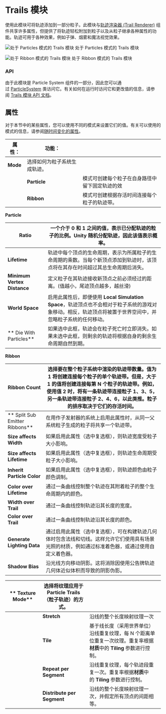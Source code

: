 # Trails 模块
使用此模块可将轨迹添加到一部分粒子。此模块与[轨迹渲染器 (Trail Renderer)](https://docs.unity3d.com/cn/current/Manual/class-TrailRenderer.html) 组件共享许多属性，但提供了将轨迹轻松附加到粒子以及从粒子继承各种属性的功能。轨迹可用于各种效果，例如子弹、烟雾和魔法视觉效果。

![处于 Particles 模式的 Trails 模块](https://docs.unity3d.com/cn/current/uploads/Main/PartSysTrailsModule.png)
处于 Particles 模式的 Trails 模块

![处于 Ribbon 模式的 Trails 模块](https://docs.unity3d.com/cn/current/uploads/Main/PartSysTrailsModuleRibbon.png)
处于 Ribbon 模式的 Trails 模块

### API
由于此模块是 Particle System 组件的一部分，因此您可以通过 [ParticleSystem](https://docs.unity3d.com/cn/current/ScriptReference/ParticleSystem.html) 类访问它。有关如何在运行时访问它和更改值的信息，请参阅 [Trails 模块 API 文档](https://docs.unity3d.com/cn/current/ScriptReference/ParticleSystem-trails.html)。
## 属性
对于本节中的某些属性，您可以使用不同的模式来设置它们的值。有关可以使用的模式的信息，请参阅[随时间变化的属性](https://docs.unity3d.com/cn/current/Manual/PartSysUsage.html#VaryOverTime)。

| **属性：**  | **功能：**        |                         |
| -------- | -------------- | ----------------------- |
| **Mode** | 选择如何为粒子系统生成轨迹。 |                         |
|          | **Particle**   | 模式可创建每个粒子在自身路径中留下固定轨迹的效 |
|          | **Ribbon**     | 模式可创建根据存活时间连接每个粒子的轨迹带。  |

**Particle**


| **Ratio**                   | 一个介于 0 和 1 之间的值，表示已分配轨迹的粒子的比例。Unity 随机分配轨迹，因此该值表示概率。                                        |
| --------------------------- | ------------------------------------------------------------------------------------------- |
| **Lifetime**                | 轨迹中每个顶点的生命周期，表示为所属粒子的生命周期的乘数。当每个新顶点添加到轨迹时，该顶点将在其存在时间超过其总生命周期后消失。                            |
| **Minimum Vertex Distance** | 定义粒子在其轨迹接收新顶点之前必须经过的距离。(值越小，尾迹顶点越多，越丝滑)                                                     |
| **World Space**             | 启用此属性后，即便使用 **Local Simulation Space**，轨迹顶点也不会相对于粒子系统的游戏对象移动。相反，轨迹顶点将被置于世界空间中，并忽略粒子系统的任何移动。 |
| ** Die With Particles**     | 如果选中此框，轨迹会在粒子死亡时立即消失。如果未选中此框，则剩余的轨迹将根据自身的剩余生命周期自然到期。                                        |

**Ribbon**

| **Ribbon Count**               | 选择要在整个粒子系统中渲染的轨迹带数量。值为 1 将创建连接每个粒子的单个轨迹带。但是，大于 1 的值将创建连接每第 N 个粒子的轨迹带。例如，使用值 2 时，将有一条轨迹带连接粒子 1、3、5，另一条轨迹带连接粒子 2、4、6，以此类推。粒子的排序取决于它们的存活时间。 |
| ------------------------------ | ---------------------------------------------------------------------------------------------------------------------------------------- |
| ** Split Sub Emitter Ribbons** | 在用作子发射器的系统上启用此属性时，从同一父系统粒子生成的粒子将共享一个轨迹带。                                                                                                 |
| **Size affects Width**         | 如果启用此属性（选中复选框），则轨迹宽度受粒子大小影响。                                                                                                             |
| **Size affects Lifetime**      | 如果启用此属性（选中复选框），则轨迹生命周期受粒子大小影响。                                                                                                           |
| **Inherit Particle Color**     | 如果启用此属性（选中复选框），则轨迹颜色由粒子颜色调制。                                                                                                             |
| **Color over Lifetime**        | 通过一条曲线控制整个轨迹在其附着粒子的整个生命周期内的颜色。                                                                                                           |
| **Width over Trail**           | 通过一条曲线控制轨迹沿其长度的宽度。                                                                                                                       |
| **Color over Trail**           | 通过一条曲线控制轨迹沿其长度的颜色。                                                                                                                       |
| **Generate Lighting Data**     | 通过启用此属性（选中复选框），可在构建轨迹几何体时包含法线和切线。这样允许它们使用具有场景光照的材质，例如通过标准着色器，或通过使用自定义着色器。                                                                |
| **Shadow Bias**                | 沿光线方向移动阴影。这将消除因使用公告牌轨迹几何体近似体积而导致的阴影伪影。                                                                                                   |

| ** Texture Mode** | 选择将纹理应用于 Particle Trails （粒子轨迹）的方式。 |                                                                      |
| ----------------- | ----------------------------------- | -------------------------------------------------------------------- |
|                   | **Stretch**                         | 沿线的整个长度映射纹理一次                                                        |
|                   | **Tile**                            | 基于线长度（采用世界单位）沿线重复纹理，每 N 个距离单位重复一次纹理。重复率根据**材质**中的 **Tiling** 参数进行控制。 |
|                   | **Repeat per Segment**              | 沿线重复纹理，每个轨迹段重复一次。重复率根据**材质**中的 **Tiling** 参数进行控制。                    |
|                   | **Distribute per Segment**          | 沿线的整个长度映射纹理一次，并假定所有顶点的间距相等。                                          |